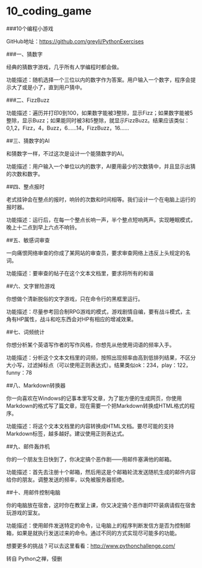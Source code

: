 # 10_coding_game


###10个编程小游戏



GitHub地址：https://github.com/greyli/PythonExercises



###一、猜数字


经典的猜数字游戏，几乎所有人学编程时都会做。


功能描述：随机选择一个三位以内的数字作为答案。用户输入一个数字，程序会提示大了或是小了，直到用户猜中。



###二、FizzBuzz


功能描述：遍历并打印0到100，如果数字能被3整除，显示Fizz；如果数字能被5整除，显示Buzz；如果能同时被3和5整除，就显示FizzBuzz。结果应该类似：0,1,2，Fizz，4，Buzz，6……14，FizzBuzz，16……



##三、猜数字的AI



和猜数字一样，不过这次是设计一个能猜数字的AI。


功能描述：用户输入一个单位以内的数字，AI要用最少的次数猜中，并且显示出猜的次数和数字。

 

##四、整点报时

老式挂钟会在整点的报时，响铃的次数和时间相等。我们设计一个在电脑上运行的报时器。



功能描述：运行后，在每一个整点长响一声，半个整点短响两声。实现睡眠模式，晚上十二点到早上六点不响铃。



##五、敏感词审查


一向痛恨网络审查的你成了某网站的审查员，要求审查网络上违反上头规定的名词。



功能描述：要审查的帖子在这个文本文档里，要求将所有的和谐



##六、文字冒险游戏


你想做个清新脱俗的文字游戏，只在命令行的黑框里运行。



功能描述：尽量参考回合制RPG游戏的模式，游戏剧情自编，要有战斗模式，主角有HP属性，战斗和吃东西会对HP有相应的增减效果。



##七、词频统计


你想分析某个英语写作者的写作风格，你想先从他使用词语的频率入手。



功能描述：分析这个文本文档里的词频，按照出现频率由高到低排列结果，不区分大小写，过滤掉标点（可以使用正则表达式）。结果类似ok：234，play：122，funny：78



##八、Markdown转换器



你一向喜欢在Windows的记事本里写文章，为了能方便的生成网页，你使用Markdown的格式写了篇文章，现在需要一个把Markdown转换成HTML格式的程序。



功能描述：将这个文本文档里的内容转换成HTML文档。要尽可能的支持Markdown标签，越多越好。建议使用正则表达式。



##九、邮件轰炸机



你的一个朋友生日快到了，你决定搞个恶作剧——用邮件塞满他的邮箱。



功能描述：首先去注册十个邮箱，然后用这是个邮箱轮流发送随机生成的邮件内容给你的朋友。调整发送的频率，以免被服务器拒绝。



##十、用邮件控制电脑



你的电脑放在宿舍，这时你在教室上课，你又决定搞个恶作剧吓吓装病请假在宿舍玩游戏的室友。



功能描述：使用邮件发送特定的命令，让电脑上的程序判断发信方是否为控制邮箱，如果是就执行发送过来的命令。通过不同的方式实现尽可能多的功能。



想要更多的挑战？可以去这里看看：http://www.pythonchallenge.com/



转自 Python之禅，侵删
